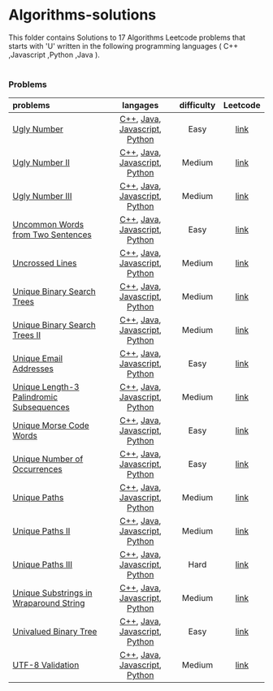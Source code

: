 # Algorithms-solutions
This folder contains Solutions to 17 Algorithms Leetcode problems that starts with 'U' written in the following programming languages ( C++ ,Javascript ,Python ,Java ).<br><br>
### Problems ###
|problems|langages|difficulty|Leetcode|
|:-------|:------:|:--------:|:------:|
|[Ugly Number](./Ugly%20Number)|[C++](./scripts/algorithms/U/Ugly%20Number/Ugly%20Number.cpp), [Java](./scripts/algorithms/U/Ugly%20Number/Ugly%20Number.java), [Javascript](./scripts/algorithms/U/Ugly%20Number/Ugly%20Number.js), [Python](./scripts/algorithms/U/Ugly%20Number/Ugly%20Number.py)|Easy|[link](https://leetcode.com/problems/ugly-number)|
|[Ugly Number II](./Ugly%20Number%20II)|[C++](./scripts/algorithms/U/Ugly%20Number%20II/Ugly%20Number%20II.cpp), [Java](./scripts/algorithms/U/Ugly%20Number%20II/Ugly%20Number%20II.java), [Javascript](./scripts/algorithms/U/Ugly%20Number%20II/Ugly%20Number%20II.js), [Python](./scripts/algorithms/U/Ugly%20Number%20II/Ugly%20Number%20II.py)|Medium|[link](https://leetcode.com/problems/ugly-number-ii)|
|[Ugly Number III](./Ugly%20Number%20III)|[C++](./scripts/algorithms/U/Ugly%20Number%20III/Ugly%20Number%20III.cpp), [Java](./scripts/algorithms/U/Ugly%20Number%20III/Ugly%20Number%20III.java), [Javascript](./scripts/algorithms/U/Ugly%20Number%20III/Ugly%20Number%20III.js), [Python](./scripts/algorithms/U/Ugly%20Number%20III/Ugly%20Number%20III.py)|Medium|[link](https://leetcode.com/problems/ugly-number-iii)|
|[Uncommon Words from Two Sentences](./Uncommon%20Words%20from%20Two%20Sentences)|[C++](./scripts/algorithms/U/Uncommon%20Words%20from%20Two%20Sentences/Uncommon%20Words%20from%20Two%20Sentences.cpp), [Java](./scripts/algorithms/U/Uncommon%20Words%20from%20Two%20Sentences/Uncommon%20Words%20from%20Two%20Sentences.java), [Javascript](./scripts/algorithms/U/Uncommon%20Words%20from%20Two%20Sentences/Uncommon%20Words%20from%20Two%20Sentences.js), [Python](./scripts/algorithms/U/Uncommon%20Words%20from%20Two%20Sentences/Uncommon%20Words%20from%20Two%20Sentences.py)|Easy|[link](https://leetcode.com/problems/uncommon-words-from-two-sentences)|
|[Uncrossed Lines](./Uncrossed%20Lines)|[C++](./scripts/algorithms/U/Uncrossed%20Lines/Uncrossed%20Lines.cpp), [Java](./scripts/algorithms/U/Uncrossed%20Lines/Uncrossed%20Lines.java), [Javascript](./scripts/algorithms/U/Uncrossed%20Lines/Uncrossed%20Lines.js), [Python](./scripts/algorithms/U/Uncrossed%20Lines/Uncrossed%20Lines.py)|Medium|[link](https://leetcode.com/problems/uncrossed-lines)|
|[Unique Binary Search Trees](./Unique%20Binary%20Search%20Trees)|[C++](./scripts/algorithms/U/Unique%20Binary%20Search%20Trees/Unique%20Binary%20Search%20Trees.cpp), [Java](./scripts/algorithms/U/Unique%20Binary%20Search%20Trees/Unique%20Binary%20Search%20Trees.java), [Javascript](./scripts/algorithms/U/Unique%20Binary%20Search%20Trees/Unique%20Binary%20Search%20Trees.js), [Python](./scripts/algorithms/U/Unique%20Binary%20Search%20Trees/Unique%20Binary%20Search%20Trees.py)|Medium|[link](https://leetcode.com/problems/unique-binary-search-trees)|
|[Unique Binary Search Trees II](./Unique%20Binary%20Search%20Trees%20II)|[C++](./scripts/algorithms/U/Unique%20Binary%20Search%20Trees%20II/Unique%20Binary%20Search%20Trees%20II.cpp), [Java](./scripts/algorithms/U/Unique%20Binary%20Search%20Trees%20II/Unique%20Binary%20Search%20Trees%20II.java), [Javascript](./scripts/algorithms/U/Unique%20Binary%20Search%20Trees%20II/Unique%20Binary%20Search%20Trees%20II.js), [Python](./scripts/algorithms/U/Unique%20Binary%20Search%20Trees%20II/Unique%20Binary%20Search%20Trees%20II.py)|Medium|[link](https://leetcode.com/problems/unique-binary-search-trees-ii)|
|[Unique Email Addresses](./Unique%20Email%20Addresses)|[C++](./scripts/algorithms/U/Unique%20Email%20Addresses/Unique%20Email%20Addresses.cpp), [Java](./scripts/algorithms/U/Unique%20Email%20Addresses/Unique%20Email%20Addresses.java), [Javascript](./scripts/algorithms/U/Unique%20Email%20Addresses/Unique%20Email%20Addresses.js), [Python](./scripts/algorithms/U/Unique%20Email%20Addresses/Unique%20Email%20Addresses.py)|Easy|[link](https://leetcode.com/problems/unique-email-addresses)|
|[Unique Length-3 Palindromic Subsequences](./Unique%20Length-3%20Palindromic%20Subsequences)|[C++](./scripts/algorithms/U/Unique%20Length-3%20Palindromic%20Subsequences/Unique%20Length-3%20Palindromic%20Subsequences.cpp), [Java](./scripts/algorithms/U/Unique%20Length-3%20Palindromic%20Subsequences/Unique%20Length-3%20Palindromic%20Subsequences.java), [Javascript](./scripts/algorithms/U/Unique%20Length-3%20Palindromic%20Subsequences/Unique%20Length-3%20Palindromic%20Subsequences.js), [Python](./scripts/algorithms/U/Unique%20Length-3%20Palindromic%20Subsequences/Unique%20Length-3%20Palindromic%20Subsequences.py)|Medium|[link](https://leetcode.com/problems/unique-length-3-palindromic-subsequences)|
|[Unique Morse Code Words](./Unique%20Morse%20Code%20Words)|[C++](./scripts/algorithms/U/Unique%20Morse%20Code%20Words/Unique%20Morse%20Code%20Words.cpp), [Java](./scripts/algorithms/U/Unique%20Morse%20Code%20Words/Unique%20Morse%20Code%20Words.java), [Javascript](./scripts/algorithms/U/Unique%20Morse%20Code%20Words/Unique%20Morse%20Code%20Words.js), [Python](./scripts/algorithms/U/Unique%20Morse%20Code%20Words/Unique%20Morse%20Code%20Words.py)|Easy|[link](https://leetcode.com/problems/unique-morse-code-words)|
|[Unique Number of Occurrences](./Unique%20Number%20of%20Occurrences)|[C++](./scripts/algorithms/U/Unique%20Number%20of%20Occurrences/Unique%20Number%20of%20Occurrences.cpp), [Java](./scripts/algorithms/U/Unique%20Number%20of%20Occurrences/Unique%20Number%20of%20Occurrences.java), [Javascript](./scripts/algorithms/U/Unique%20Number%20of%20Occurrences/Unique%20Number%20of%20Occurrences.js), [Python](./scripts/algorithms/U/Unique%20Number%20of%20Occurrences/Unique%20Number%20of%20Occurrences.py)|Easy|[link](https://leetcode.com/problems/unique-number-of-occurrences)|
|[Unique Paths](./Unique%20Paths)|[C++](./scripts/algorithms/U/Unique%20Paths/Unique%20Paths.cpp), [Java](./scripts/algorithms/U/Unique%20Paths/Unique%20Paths.java), [Javascript](./scripts/algorithms/U/Unique%20Paths/Unique%20Paths.js), [Python](./scripts/algorithms/U/Unique%20Paths/Unique%20Paths.py)|Medium|[link](https://leetcode.com/problems/unique-paths)|
|[Unique Paths II](./Unique%20Paths%20II)|[C++](./scripts/algorithms/U/Unique%20Paths%20II/Unique%20Paths%20II.cpp), [Java](./scripts/algorithms/U/Unique%20Paths%20II/Unique%20Paths%20II.java), [Javascript](./scripts/algorithms/U/Unique%20Paths%20II/Unique%20Paths%20II.js), [Python](./scripts/algorithms/U/Unique%20Paths%20II/Unique%20Paths%20II.py)|Medium|[link](https://leetcode.com/problems/unique-paths-ii)|
|[Unique Paths III](./Unique%20Paths%20III)|[C++](./scripts/algorithms/U/Unique%20Paths%20III/Unique%20Paths%20III.cpp), [Java](./scripts/algorithms/U/Unique%20Paths%20III/Unique%20Paths%20III.java), [Javascript](./scripts/algorithms/U/Unique%20Paths%20III/Unique%20Paths%20III.js), [Python](./scripts/algorithms/U/Unique%20Paths%20III/Unique%20Paths%20III.py)|Hard|[link](https://leetcode.com/problems/unique-paths-iii)|
|[Unique Substrings in Wraparound String](./Unique%20Substrings%20in%20Wraparound%20String)|[C++](./scripts/algorithms/U/Unique%20Substrings%20in%20Wraparound%20String/Unique%20Substrings%20in%20Wraparound%20String.cpp), [Java](./scripts/algorithms/U/Unique%20Substrings%20in%20Wraparound%20String/Unique%20Substrings%20in%20Wraparound%20String.java), [Javascript](./scripts/algorithms/U/Unique%20Substrings%20in%20Wraparound%20String/Unique%20Substrings%20in%20Wraparound%20String.js), [Python](./scripts/algorithms/U/Unique%20Substrings%20in%20Wraparound%20String/Unique%20Substrings%20in%20Wraparound%20String.py)|Medium|[link](https://leetcode.com/problems/unique-substrings-in-wraparound-string)|
|[Univalued Binary Tree](./Univalued%20Binary%20Tree)|[C++](./scripts/algorithms/U/Univalued%20Binary%20Tree/Univalued%20Binary%20Tree.cpp), [Java](./scripts/algorithms/U/Univalued%20Binary%20Tree/Univalued%20Binary%20Tree.java), [Javascript](./scripts/algorithms/U/Univalued%20Binary%20Tree/Univalued%20Binary%20Tree.js), [Python](./scripts/algorithms/U/Univalued%20Binary%20Tree/Univalued%20Binary%20Tree.py)|Easy|[link](https://leetcode.com/problems/univalued-binary-tree)|
|[UTF-8 Validation](./UTF-8%20Validation)|[C++](./scripts/algorithms/U/UTF-8%20Validation/UTF-8%20Validation.cpp), [Java](./scripts/algorithms/U/UTF-8%20Validation/UTF-8%20Validation.java), [Javascript](./scripts/algorithms/U/UTF-8%20Validation/UTF-8%20Validation.js), [Python](./scripts/algorithms/U/UTF-8%20Validation/UTF-8%20Validation.py)|Medium|[link](https://leetcode.com/problems/utf-8-validation)|